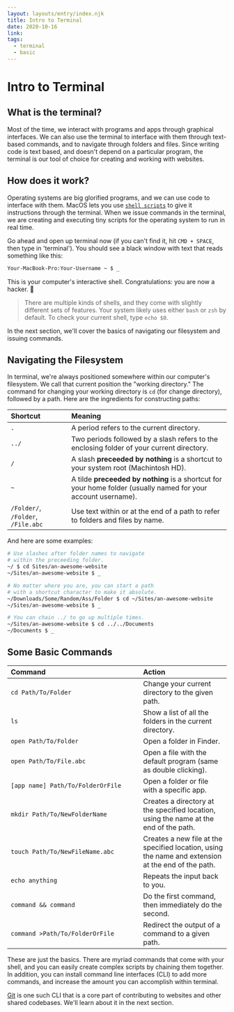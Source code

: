 ```yaml
---
layout: layouts/entry/index.njk
title: Intro to Terminal
date: 2020-10-16
link:
tags:
  - terminal
  - basic
---
```


# Intro to Terminal

## What is the terminal?

Most of the time, we interact with programs and apps through graphical interfaces. We can also use the terminal to interface with them through text-based commands, and to navigate through folders and files. Since writing code is text based, and doesn't depend on a particular program, the terminal is our tool of choice for creating and working with websites.

## How does it work?

Operating systems are big glorified programs, and we can use code to interface with them. MacOS lets you use [`shell scripts`](https://en.wikipedia.org/wiki/Shell_script) to give it instructions through the terminal. When we issue commands in the terminal, we are creating and executing tiny scripts for the operating system to run in real time.

Go ahead and open up terminal now (if you can't find it, hit `CMD + SPACE`, then type in 'terminal'). You should see a black window with text that reads something like this:

```bash
Your-MacBook-Pro:Your-Username ~ $ _
```

This is your computer's interactive shell. Congratulations: you are now a hacker. :tada:

> There are multiple kinds of shells, and they come with slightly different sets of features. Your system likely uses either `bash` or `zsh` by default. To check your current shell, type `echo $0`.

In the next section, we'll cover the basics of navigating our filesystem and issuing commands.

## Navigating the Filesystem

In terminal, we're always positioned somewhere within our computer's filesystem. We call that current position the "working directory." The command for changing your working directory is `cd` (for change directory), followed by a path. Here are the ingredients for constructing paths:

| Shortcut                           | Meaning                                                                                                        |
| :--------------------------------- | :------------------------------------------------------------------------------------------------------------- |
| `.`                                | A period refers to the current directory.                                                                      |
| `../`                              | Two periods followed by a slash refers to the enclosing folder of your current directory.                      |
| `/`                                | A slash **preceeded by nothing** is a shortcut to your system root (Machintosh HD).                            |
| `~`                                | A tilde **preceeded by nothing** is a shortcut for your home folder (usually named for your account username). |
| `/Folder/`, `/Folder`, `/File.abc` | Use text within or at the end of a path to refer to folders and files by name.                                 |

And here are some examples:

```bash
# Use slashes after folder names to navigate
# within the preceeding folder.
~/ $ cd Sites/an-awesome-website
~/Sites/an-awesome-website $ _
```

```bash
# No matter where you are, you can start a path
# with a shortcut character to make it absolute.
~/Downloads/Some/Random/Ass/Folder $ cd ~/Sites/an-awesome-website
~/Sites/an-awesome-website $ _
```

```bash
# You can chain ../ to go up multiple times.
~/Sites/an-awesome-website $ cd ../../Documents
~/Documents $ _
```

## Some Basic Commands

| <div style="min-width: 18em">Command</div> | Action                                                                                             |
| :----------------------------------------- | :------------------------------------------------------------------------------------------------- |
| `cd Path/To/Folder`                        | Change your current directory to the given path.                                                   |
| `ls`                                       | Show a list of all the folders in the current directory.                                           |
| `open Path/To/Folder`                      | Open a folder in Finder.                                                                           |
| `open Path/To/File.abc`                    | Open a file with the default program (same as double clicking).                                    |
| `[app name] Path/To/FolderOrFile`          | Open a folder or file with a specific app.                                                         |
| `mkdir Path/To/NewFolderName`              | Creates a directory at the specified location, using the name at the end of the path.              |
| `touch Path/To/NewFileName.abc`            | Creates a new file at the specified location, using the name and extension at the end of the path. |
| `echo anything`                            | Repeats the input back to you.                                                                     |
| `command && command`                       | Do the first command, then immediately do the second.                                              |
| `command >Path/To/FolderOrFile`            | Redirect the output of a command to a given path.                                                  |

These are just the basics. There are myriad commands that come with your shell, and you can easily create complex scripts by chaining them together. In addition, you can install command line interfaces (CLI) to add more commands, and increase the amount you can accomplish within terminal.

[Git](/references/#git) is one such CLI that is a core part of contributing to websites and other shared codebases. We'll learn about it in the next section.
